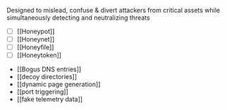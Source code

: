 Designed to mislead, confuse & divert attackers from critical assets while simultaneously detecting and neutralizing threats 
- [ ] [[Honeypot]]
- [ ] [[Honeynet]]
- [ ] [[Honeyfile]]
- [ ] [[Honeytoken]]
- [[Bogus DNS entries]]
- [[decoy directories]]
- [[dynamic page generation]]
- [[port triggering]]
-  [[fake telemetry data]]